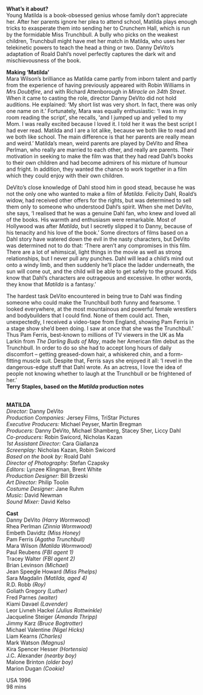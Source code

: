 

**What’s it about?**  
Young Matilda is a book-obsessed genius whose family don’t appreciate her. After her parents ignore her plea to attend school, Matilda plays enough tricks to exasperate them into sending her to Crunchem Hall, which is run by the formidable Miss Trunchbull.  A bully who picks on the weakest children, Trunchbull might have met her match in Matilda, who uses her telekinetic powers to teach the head a thing or two. Danny DeVito’s adaptation of Roald Dahl’s novel perfectly captures the dark wit and mischievousness of  the book.

**Making ‘Matilda’**  
Mara Wilson’s brilliance as Matilda came partly from inborn talent and partly from the experience of having previously appeared with Robin Williams in _Mrs Doubtfire_, and with Richard Attenborough in _Miracle on 34th Street_. When it came to casting the role, director Danny DeVito did not hold auditions. He explained: ‘My short list was very short. In fact, there was only one name on it.’ Fortunately, Mara was equally enthusiastic: ‘I was in my room reading the script’, she recalls, ‘and I jumped up and yelled to my Mom. I was really excited because I loved it. I told her it was the best script I had ever read. Matilda and I are a lot alike, because we both like to read and we both like school. The main difference is that her parents are really mean and weird.’ Matilda’s mean, weird parents are played by DeVito and Rhea Perlman, who really are married to each other, and really are parents. Their motivation in seeking to make the film was that they had read Dahl’s books to their own children and had become admirers of his mixture of humour and fright. In addition, they wanted the chance to work together in a film which they could enjoy with their own children.

DeVito’s close knowledge of Dahl stood him in good stead, because he was not the only one who wanted to make a film of _Matilda_. Felicity Dahl, Roald’s widow, had received other offers for the rights, but was determined to sell them only to someone who understood Dahl’s spirit. When she met DeVito, she says, ‘I realised that he was a genuine Dahl fan, who knew and loved all of the books. His warmth and enthusiasm were remarkable. Most of Hollywood was after _Matilda_, but I secretly slipped it to Danny, because of his tenacity and his love of the book.’ Some directors of films based on a Dahl story have watered down the evil in the nasty characters, but DeVito was determined not to do that: ‘There aren’t any compromises in this film. There are a lot of whimsical, light things in the movie as well as strong relationships, but I never pull any punches. Dahl will lead a child’s mind out onto a windy limb, and then suddenly he’ll place the ladder underneath, the sun will come out, and the child will be able to get safely to the ground. Kids know that Dahl’s characters are outrageous and excessive. In other words, they know that _Matilda_ is a fantasy.’

The hardest task DeVito encountered in being true to Dahl was finding someone who could make the Trunchbull both funny and fearsome. ‘I looked everywhere, at the most mountainous and powerful female wrestlers and bodybuilders that I could find. None of them could act. Then, unexpectedly, I received a video-tape from England, showing Pam Ferris in a stage show she’d been doing. I saw at once that she was the Trunchbull.’ Thus Pam Ferris, best-known to millions of TV viewers in the UK as Ma Larkin from _The Darling Buds of May_, made her American film debut as the Trunchbull. In order to do so she had to accept long hours of daily discomfort – getting greased-down hair, a whiskered chin, and a form-fitting muscle suit. Despite that, Ferris says she enjoyed it all: ‘I revel in the dangerous-edge stuff that Dahl wrote. As an actress, I love the idea of people not knowing whether to laugh at the Trunchbull or be frightened  of her.’  
**Terry Staples, based on the _Matilda_ production notes**
<br><br>

**MATILDA**<br>
_Director:_ Danny DeVito<br>
_Production Companies:_ Jersey Films,  TriStar Pictures<br>
_Executive Producers:_ Michael Peyser,  Martin Bregman<br>
_Producers:_ Danny DeVito, Michael Shamberg, Stacey Sher, Liccy Dahl<br>
_Co-producers:_ Robin Swicord, Nicholas Kazan<br>
_1st Assistant Director:_ Cara Giallanza<br>
_Screenplay:_ Nicholas Kazan, Robin Swicord<br>
_Based on the book by:_ Roald Dahl<br>
_Director of Photography:_ Stefan Czapsky<br>
_Editors:_ Lynzee Klingman, Brent White<br>
_Production Designer:_ Bill Brzeski<br>
_Art Director:_ Philip Toolin<br>
_Costume Designer:_ Jane Ruhm<br>
_Music:_ David Newman<br>
_Sound Mixer:_ David Kelso<br>

**Cast**<br>
Danny DeVito _(Harry Wormwood)_<br>
Rhea  Perlman _(Zinnia Wormwood)_<br>
Embeth  Davidtz _(Miss Honey)_<br>
Pam  Ferris _(Agatha Trunchbull)_<br>
Mara  Wilson _(Matilda Wormwood)_<br>
Paul  Reubens _(FBI agent 1)_<br>
Tracey  Walter _(FBI agent 2)_<br>
Brian  Levinson _(Michael)_<br>
Jean  Speegle  Howard _(Miss Phelps)_<br>
Sara  Magdalin _(Matilda, aged 4)_<br>
R.D. Robb _(Roy)_<br>
Goliath  Gregory _(Luther)_<br>
Fred  Parnes _(waiter)_<br>
Kiami  Davael _(Lavender)_<br>
Leor  Livneh  Hackel _(Julius Rottwinkle)_<br>
Jacqueline  Steiger _(Amanda Thripp)_<br>
Jimmy  Karz _(Bruce Bogtrotter)_<br>
Michael Valentine _(Nigel Hicks)_<br>
Liam  Kearns _(Charles)_<br>
Mark  Watson _(Magnus)_<br>
Kira  Spencer  Hesser _(Hortensia)_<br>
J.C. Alexander _(nearby boy)_<br>
Malone  Brinton _(older boy)_<br>
Marion  Dugan _(Cookie)_<br>

USA 1996<br>
98 mins<br>
<br>
<!--stackedit_data:
eyJoaXN0b3J5IjpbLTgyNDEyMzcyXX0=
-->